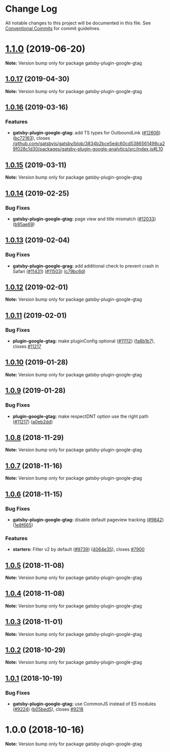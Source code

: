 # Change Log

All notable changes to this project will be documented in this file.
See [Conventional Commits](https://conventionalcommits.org) for commit guidelines.

# [1.1.0](https://github.com/gatsbyjs/gatsby/tree/master/packages/gatsby-plugin-google-gtag/compare/gatsby-plugin-google-gtag@1.0.17...gatsby-plugin-google-gtag@1.1.0) (2019-06-20)

**Note:** Version bump only for package gatsby-plugin-google-gtag

## [1.0.17](https://github.com/gatsbyjs/gatsby/tree/master/packages/gatsby-plugin-google-gtag/compare/gatsby-plugin-google-gtag@1.0.16...gatsby-plugin-google-gtag@1.0.17) (2019-04-30)

**Note:** Version bump only for package gatsby-plugin-google-gtag

## [1.0.16](https://github.com/gatsbyjs/gatsby/tree/master/packages/gatsby-plugin-google-gtag/compare/gatsby-plugin-google-gtag@1.0.15...gatsby-plugin-google-gtag@1.0.16) (2019-03-16)

### Features

- **gatsby-plugin-google-gtag:** add TS types for OutboundLink ([#12606](https://github.com/gatsbyjs/gatsby/tree/master/packages/gatsby-plugin-google-gtag/issues/12606)) ([bc72163](https://github.com/gatsbyjs/gatsby/tree/master/packages/gatsby-plugin-google-gtag/commit/bc72163)), closes [/github.com/gatsbyjs/gatsby/blob/3834b2bce5edc60cd5386561498ca29f028c1d30/packages/gatsby-plugin-google-analytics/src/index.js#L10](https://github.com/gatsbyjs/gatsby/tree/master/packages/gatsby-plugin-google-gtag/issues/L10)

## [1.0.15](https://github.com/gatsbyjs/gatsby/tree/master/packages/gatsby-plugin-google-gtag/compare/gatsby-plugin-google-gtag@1.0.14...gatsby-plugin-google-gtag@1.0.15) (2019-03-11)

**Note:** Version bump only for package gatsby-plugin-google-gtag

## [1.0.14](https://github.com/gatsbyjs/gatsby/tree/master/packages/gatsby-plugin-google-gtag/compare/gatsby-plugin-google-gtag@1.0.13...gatsby-plugin-google-gtag@1.0.14) (2019-02-25)

### Bug Fixes

- **gatsby-plugin-google-gtag:** page view and title mismatch ([#12033](https://github.com/gatsbyjs/gatsby/tree/master/packages/gatsby-plugin-google-gtag/issues/12033)) ([b95ae69](https://github.com/gatsbyjs/gatsby/tree/master/packages/gatsby-plugin-google-gtag/commit/b95ae69))

## [1.0.13](https://github.com/gatsbyjs/gatsby/tree/master/packages/gatsby-plugin-google-gtag/compare/gatsby-plugin-google-gtag@1.0.12...gatsby-plugin-google-gtag@1.0.13) (2019-02-04)

### Bug Fixes

- **gatsby-plugin-google-grag:** add additional check to prevent crash in Safari ([#11431](https://github.com/gatsbyjs/gatsby/tree/master/packages/gatsby-plugin-google-gtag/issues/11431)) ([#11503](https://github.com/gatsbyjs/gatsby/tree/master/packages/gatsby-plugin-google-gtag/issues/11503)) ([c79bc6d](https://github.com/gatsbyjs/gatsby/tree/master/packages/gatsby-plugin-google-gtag/commit/c79bc6d))

## [1.0.12](https://github.com/gatsbyjs/gatsby/tree/master/packages/gatsby-plugin-google-gtag/compare/gatsby-plugin-google-gtag@1.0.11...gatsby-plugin-google-gtag@1.0.12) (2019-02-01)

**Note:** Version bump only for package gatsby-plugin-google-gtag

## [1.0.11](https://github.com/gatsbyjs/gatsby/tree/master/packages/gatsby-plugin-google-gtag/compare/gatsby-plugin-google-gtag@1.0.10...gatsby-plugin-google-gtag@1.0.11) (2019-02-01)

### Bug Fixes

- **plugin-google-gtag:** make pluginConfig optional ([#11112](https://github.com/gatsbyjs/gatsby/tree/master/packages/gatsby-plugin-google-gtag/issues/11112)) ([fa8b1b7](https://github.com/gatsbyjs/gatsby/tree/master/packages/gatsby-plugin-google-gtag/commit/fa8b1b7)), closes [#11217](https://github.com/gatsbyjs/gatsby/tree/master/packages/gatsby-plugin-google-gtag/issues/11217)

## [1.0.10](https://github.com/gatsbyjs/gatsby/tree/master/packages/gatsby-plugin-google-gtag/compare/gatsby-plugin-google-gtag@1.0.9...gatsby-plugin-google-gtag@1.0.10) (2019-01-28)

**Note:** Version bump only for package gatsby-plugin-google-gtag

## [1.0.9](https://github.com/gatsbyjs/gatsby/tree/master/packages/gatsby-plugin-google-gtag/compare/gatsby-plugin-google-gtag@1.0.8...gatsby-plugin-google-gtag@1.0.9) (2019-01-28)

### Bug Fixes

- **plugin-google-gtag:** make respectDNT option use the right path ([#11217](https://github.com/gatsbyjs/gatsby/tree/master/packages/gatsby-plugin-google-gtag/issues/11217)) ([a0eb2dd](https://github.com/gatsbyjs/gatsby/tree/master/packages/gatsby-plugin-google-gtag/commit/a0eb2dd))

<a name="1.0.8"></a>

## [1.0.8](https://github.com/gatsbyjs/gatsby/tree/master/packages/gatsby-plugin-google-gtag/compare/gatsby-plugin-google-gtag@1.0.7...gatsby-plugin-google-gtag@1.0.8) (2018-11-29)

**Note:** Version bump only for package gatsby-plugin-google-gtag

<a name="1.0.7"></a>

## [1.0.7](https://github.com/gatsbyjs/gatsby/tree/master/packages/gatsby-plugin-google-gtag/compare/gatsby-plugin-google-gtag@1.0.6...gatsby-plugin-google-gtag@1.0.7) (2018-11-16)

**Note:** Version bump only for package gatsby-plugin-google-gtag

<a name="1.0.6"></a>

## [1.0.6](https://github.com/gatsbyjs/gatsby/tree/master/packages/gatsby-plugin-google-gtag/compare/gatsby-plugin-google-gtag@1.0.5...gatsby-plugin-google-gtag@1.0.6) (2018-11-15)

### Bug Fixes

- **gatsby-plugin-google-gtag:** disable default pageview tracking ([#9842](https://github.com/gatsbyjs/gatsby/tree/master/packages/gatsby-plugin-google-gtag/issues/9842)) ([1e8f665](https://github.com/gatsbyjs/gatsby/tree/master/packages/gatsby-plugin-google-gtag/commit/1e8f665))

### Features

- **starters:** Filter v2 by default ([#9739](https://github.com/gatsbyjs/gatsby/tree/master/packages/gatsby-plugin-google-gtag/issues/9739)) ([4064e35](https://github.com/gatsbyjs/gatsby/tree/master/packages/gatsby-plugin-google-gtag/commit/4064e35)), closes [#7900](https://github.com/gatsbyjs/gatsby/tree/master/packages/gatsby-plugin-google-gtag/issues/7900)

<a name="1.0.5"></a>

## [1.0.5](https://github.com/gatsbyjs/gatsby/tree/master/packages/gatsby-plugin-google-gtag/compare/gatsby-plugin-google-gtag@1.0.4...gatsby-plugin-google-gtag@1.0.5) (2018-11-08)

**Note:** Version bump only for package gatsby-plugin-google-gtag

<a name="1.0.4"></a>

## [1.0.4](https://github.com/gatsbyjs/gatsby/tree/master/packages/gatsby-plugin-google-gtag/compare/gatsby-plugin-google-gtag@1.0.3...gatsby-plugin-google-gtag@1.0.4) (2018-11-08)

**Note:** Version bump only for package gatsby-plugin-google-gtag

<a name="1.0.3"></a>

## [1.0.3](https://github.com/gatsbyjs/gatsby/tree/master/packages/gatsby-plugin-google-gtag/compare/gatsby-plugin-google-gtag@1.0.2...gatsby-plugin-google-gtag@1.0.3) (2018-11-01)

**Note:** Version bump only for package gatsby-plugin-google-gtag

<a name="1.0.2"></a>

## [1.0.2](https://github.com/gatsbyjs/gatsby/tree/master/packages/gatsby-plugin-google-gtag/compare/gatsby-plugin-google-gtag@1.0.1...gatsby-plugin-google-gtag@1.0.2) (2018-10-29)

**Note:** Version bump only for package gatsby-plugin-google-gtag

<a name="1.0.1"></a>

## [1.0.1](https://github.com/gatsbyjs/gatsby/tree/master/packages/gatsby-plugin-google-gtag/compare/gatsby-plugin-google-gtag@1.0.0...gatsby-plugin-google-gtag@1.0.1) (2018-10-19)

### Bug Fixes

- **gatsby-plugin-google-gtag:** use CommonJS instead of ES modules ([#9224](https://github.com/gatsbyjs/gatsby/tree/master/packages/gatsby-plugin-google-gtag/issues/9224)) ([b05bed5](https://github.com/gatsbyjs/gatsby/tree/master/packages/gatsby-plugin-google-gtag/commit/b05bed5)), closes [#9218](https://github.com/gatsbyjs/gatsby/tree/master/packages/gatsby-plugin-google-gtag/issues/9218)

<a name="1.0.0"></a>

# 1.0.0 (2018-10-16)

**Note:** Version bump only for package gatsby-plugin-google-gtag
